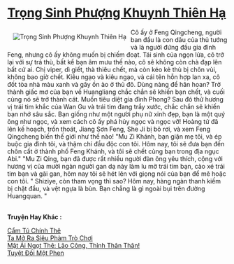 <a href="https://truyentiki.com/trong-sinh-phuong-khuynh-thien-ha.30409/" title="Trọng Sinh Phượng Khuynh Thiên Hạ"><h1>Trọng Sinh Phượng Khuynh Thiên Hạ</h1></a><div style="display:table"><img align="right" style="float: left; padding: 10px;" src="https://truyentiki.com/a/img/str/src/30409.jpg" alt="Trọng Sinh Phượng Khuynh Thiên Hạ">Cô ấy ở Feng Qingcheng, người ban đầu là con dâu của thủ tướng và là người đứng đầu gia đình Feng, nhưng cô ấy không muốn bị chiếm đoạt. Tái sinh của ngọn lửa, cô trở lại với sự trả thù, bất kể bạn âm mưu thế nào, cô sẽ không còn chà đạp lên bất cứ ai. Chị viper, dì giết, thà thiêu chết, mà còn kéo kẻ thù bị chôn vùi, không bao giờ chết. Kiêu ngạo và kiêu ngạo, và cái tên hỗn hợp lan xa, cô đốt tòa nhà màu xanh và gây ồn ào ở thủ đô. Dùng nàng để hân hoan? Trở thành giấc mơ của bạn về Huangliang chắc chắn sẽ khiến bạn chết, và cuối cùng nó sẽ trở thành cát. Muốn tiêu diệt gia đình Phong? Sau đó thử hương vị trái tim khắc của Wan Gu và trái tim đang trầy xước, chắc chắn sẽ khiến bạn nhớ sâu sắc. Bạn giống như một người phụ nữ xinh đẹp, bạn là một quý ông như ngọc, và xem cách cô ấy phá hủy ngọc và ngọc vỡ! Hoàng tử đã lên kế hoạch, trốn thoát, Jiang Sơn Feng, She Ji bị bỏ rơi, và xem Feng Qingcheng biến thế giới như thế nào! "Mu Zi Khánh, bạn giận mẹ tôi, và ép buộc gia đình tôi, và thậm chí đầu độc con tôi. Hôm nay, tôi sẽ đưa bạn đến chôn cất ở thành phố Feng Khánh, và tôi sẽ chết cùng bạn trong địa ngục Abi." "Mu Zi Qing, bạn đã được rất nhiều người đàn ông yêu thích, cộng với hương vị của mười ngàn người gan dạ này làm lu mờ trái tim bạn, cào xé trái tim bạn và gãi gan, hôm nay tôi sẽ hét lên với giọng nói của bạn để mê hoặc con tôi. " Shiziye, còn tham vọng thì sao? Hôm nay, hàng ngàn thanh kiếm bị chặt đầu, và vệt ngựa là bùn. Bạn chẳng là gì ngoài bụi trên đường Huangquan. "</div><p><br><b>Truyện Hay Khác :</b></p><a href="https://truyentiki.com/cam-tu-chinh-the.30408/" alt="Cẩm Tú Chính Thê">Cẩm Tú Chính Thê</a><br/><a href="https://github.com/nownovels/top500/tree/master/truyenhay/33614/" alt="Ta Mở Ra Siêu Phàm Trò Chơi">Ta Mở Ra Siêu Phàm Trò Chơi</a><br/><a href="https://github.com/nownovels/top500/tree/master/truyenhay/33655/" alt="Mật Ái Ngọt Thê: Lão Công, Thỉnh Thân Thân!">Mật Ái Ngọt Thê: Lão Công, Thỉnh Thân Thân!</a><br/><a href="https://truyentiki.wordpress.com/2020/06/08/tuyet-doi-mot-phen/" alt="Tuyệt Đối Một Phen">Tuyệt Đối Một Phen</a><br/>